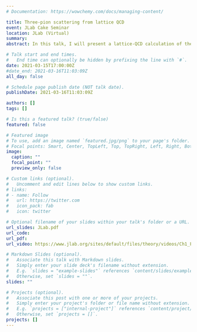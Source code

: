 ```yaml
---
# Documentation: https://wowchemy.com/docs/managing-content/

title: Three-pion scattering from lattice QCD
event: JLab Cake Seminar
location: JLab (Virtual)
summary:
abstract: In this talk, I will present a lattice-QCD calculation of the maximal-isospin, three-pion scattering amplitude (3π+ to 3π+). The calculation combines finite-volume energies with a relativistic field-theoretic formalism, required to interpret the results. I will describe the full work-flow required to reach the final amplitude, implemented here for the first time, and discuss the complicated singularities appearing in the latter. Finally I will discuss prospects for applying these methods to resonant three-particle systems, in order to gain a deeper understanding of these complicated objects from first principles QCD.

# Talk start and end times.
#   End time can optionally be hidden by prefixing the line with `#`.
date: 2021-03-15T17:00:00Z
#date_end: 2021-03-16T11:03:09Z
all_day: false

# Schedule page publish date (NOT talk date).
publishDate: 2021-03-16T11:03:09Z

authors: []
tags: []

# Is this a featured talk? (true/false)
featured: false

# Featured image
# To use, add an image named `featured.jpg/png` to your page's folder.
# Focal points: Smart, Center, TopLeft, Top, TopRight, Left, Right, BottomLeft, Bottom, BottomRight.
image:
  caption: ""
  focal_point: ""
  preview_only: false

# Custom links (optional).
#   Uncomment and edit lines below to show custom links.
# links:
# - name: Follow
#   url: https://twitter.com
#   icon_pack: fab
#   icon: twitter

# Optional filename of your slides within your talk's folder or a URL.
url_slides: JLab.pdf
url_code:
url_pdf:
url_video: https://www.jlab.org/sites/default/files/theory/videos/Ch1_Full_2021-03-15T13_03.mp4

# Markdown Slides (optional).
#   Associate this talk with Markdown slides.
#   Simply enter your slide deck's filename without extension.
#   E.g. `slides = "example-slides"` references `content/slides/example-slides.md`.
#   Otherwise, set `slides = ""`.
slides: ""

# Projects (optional).
#   Associate this post with one or more of your projects.
#   Simply enter your project's folder or file name without extension.
#   E.g. `projects = ["internal-project"]` references `content/project/deep-learning/index.md`.
#   Otherwise, set `projects = []`.
projects: []
---
```

